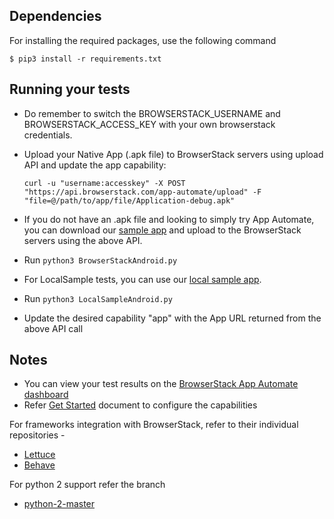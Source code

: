 ## Dependencies

For installing the required packages, use the following command

```
$ pip3 install -r requirements.txt
```

## Running your tests

- Do remember to switch the BROWSERSTACK_USERNAME and BROWSERSTACK_ACCESS_KEY with your own browserstack credentials.
- Upload your Native App (.apk file) to BrowserStack servers using upload API and update the app capability:

  ```
  curl -u "username:accesskey" -X POST "https://api.browserstack.com/app-automate/upload" -F "file=@/path/to/app/file/Application-debug.apk"
  ```

- If you do not have an .apk file and looking to simply try App Automate, you can download our [sample app](https://www.browserstack.com/app-automate/sample-apps/android/WikipediaSample.apk) and upload to the BrowserStack servers using the above API.
- Run ```python3 BrowserStackAndroid.py```
- For LocalSample tests, you can use our [local sample app](https://www.browserstack.com/app-automate/sample-apps/android/LocalSample.apk).
- Run ```python3 LocalSampleAndroid.py```
- Update the desired capability "app" with the App URL returned from the above API call

## Notes
* You can view your test results on the [BrowserStack App Automate dashboard](https://www.browserstack.com/app-automate)
* Refer [Get Started](https://www.browserstack.com/app-automate/appium-python) document to configure the capabilities

For frameworks integration with BrowserStack, refer to their individual repositories -

- [Lettuce](https://github.com/browserstack/lettuce-appium-app-browserstack)
- [Behave](https://github.com/browserstack/behave-appium-app-browserstack)

For python 2 support refer the branch
- [python-2-master](https://github.com/browserstack/python-appium-app-browserstack/tree/python-2-master)
